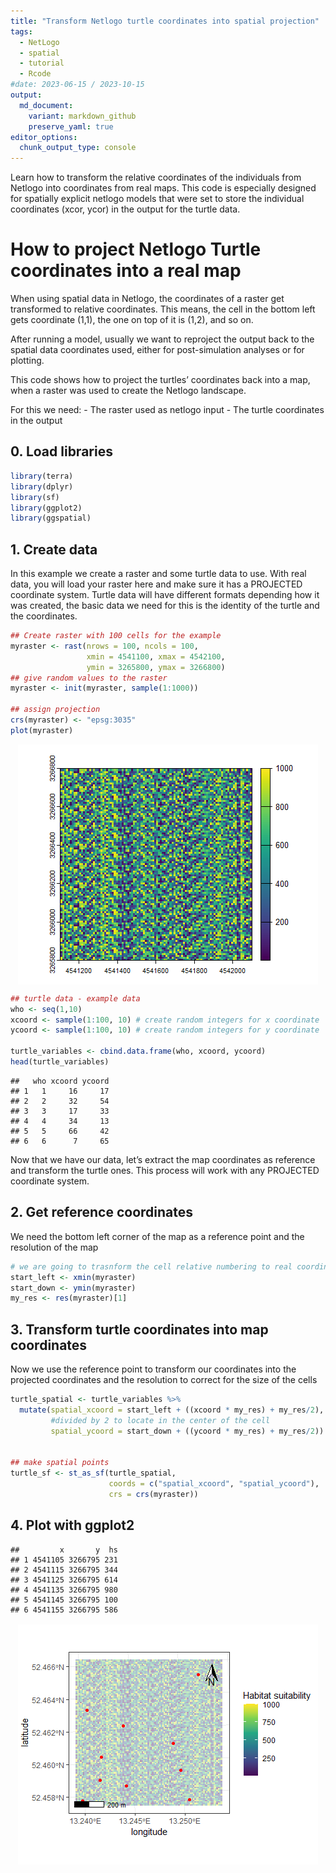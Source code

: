 ```yaml
---
title: "Transform Netlogo turtle coordinates into spatial projection"
tags:
  - NetLogo 
  - spatial 
  - tutorial
  - Rcode 
#date: 2023-06-15 / 2023-10-15
output:
  md_document:
    variant: markdown_github
    preserve_yaml: true
editor_options: 
  chunk_output_type: console
---
```


Learn how to transform the relative coordinates of the individuals from
Netlogo into coordinates from real maps. This code is especially
designed for spatially explicit netlogo models that were set to store
the individual coordinates (xcor, ycor) in the output for the turtle
data.

# How to project Netlogo Turtle coordinates into a real map

When using spatial data in Netlogo, the coordinates of a raster get
transformed to relative coordinates. This means, the cell in the bottom
left gets coordinate (1,1), the one on top of it is (1,2), and so on.

After running a model, usually we want to reproject the output back to
the spatial data coordinates used, either for post-simulation analyses
or for plotting.

This code shows how to project the turtles’ coordinates back into a map,
when a raster was used to create the Netlogo landscape.

For this we need: - The raster used as netlogo input - The turtle
coordinates in the output

## 0. Load libraries

``` r
library(terra)
library(dplyr)
library(sf)
library(ggplot2)
library(ggspatial)
```

## 1. Create data

In this example we create a raster and some turtle data to use. With
real data, you will load your raster here and make sure it has a
PROJECTED coordinate system. Turtle data will have different formats
depending how it was created, the basic data we need for this is the
identity of the turtle and the coordinates.

``` r
## Create raster with 100 cells for the example
myraster <- rast(nrows = 100, ncols = 100, 
                 xmin = 4541100, xmax = 4542100, 
                 ymin = 3265800, ymax = 3266800)
## give random values to the raster
myraster <- init(myraster, sample(1:1000))

## assign projection
crs(myraster) <- "epsg:3035"
plot(myraster)
```

<img src="/assets/images_tutorials/get raster and turtle data-1.png" style="display: block; margin: auto;" />

``` r
## turtle data - example data
who <- seq(1,10)
xcoord <- sample(1:100, 10) # create random integers for x coordinate
ycoord <- sample(1:100, 10) # create random integers for y coordinate

turtle_variables <- cbind.data.frame(who, xcoord, ycoord)
head(turtle_variables)
```

    ##   who xcoord ycoord
    ## 1   1     16     17
    ## 2   2     32     54
    ## 3   3     17     33
    ## 4   4     34     13
    ## 5   5     66     42
    ## 6   6      7     65

Now that we have our data, let’s extract the map coordinates as
reference and transform the turtle ones. This process will work with any
PROJECTED coordinate system.

## 2. Get reference coordinates

We need the bottom left corner of the map as a reference point and the
resolution of the map

``` r
# we are going to trasnform the cell relative numbering to real coordinates, starting left down as this is where netlogo starts numbering the cells
start_left <- xmin(myraster)
start_down <- ymin(myraster)
my_res <- res(myraster)[1]
```

## 3. Transform turtle coordinates into map coordinates

Now we use the reference point to transform our coordinates into the
projected coordinates and the resolution to correct for the size of the
cells

``` r
turtle_spatial <- turtle_variables %>% 
  mutate(spatial_xcoord = start_left + ((xcoord * my_res) + my_res/2), 
         #divided by 2 to locate in the center of the cell
         spatial_ycoord = start_down + ((ycoord * my_res) + my_res/2))


## make spatial points
turtle_sf <- st_as_sf(turtle_spatial, 
                      coords = c("spatial_xcoord", "spatial_ycoord"), 
                      crs = crs(myraster))
```

## 4. Plot with ggplot2

    ##         x       y  hs
    ## 1 4541105 3266795 231
    ## 2 4541115 3266795 344
    ## 3 4541125 3266795 614
    ## 4 4541135 3266795 980
    ## 5 4541145 3266795 100
    ## 6 4541155 3266795 586

<img src="/assets/images_tutorials/plot turtle ggplot-1.png" style="padding:2px; display: block; margin: auto;" />
